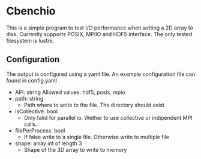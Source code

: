 # Cbenchio

This is a simple program to test I/O performance when writing a 2D array to disk.
Currently supports POSIX, MPIIO and HDF5 interface. 
The only tested filesystem is lustre.

## Configuration

The output is configured using a yaml file.
An example configuration file can found in config.yaml .

- API: string
    Allowed values: hdf5, posix, mpio
- path: string
    - Path where to write to the file. The directory should exist
- isCollective: bool
    - Only falid for parallel io. Wether to use collective or indipendent MPI calls.
- filePerProcess: bool
    - If false write to a single file. Otherwise write to multiple file
- shape: array int of length 3
    - Shape of the 3D array to write to memory




